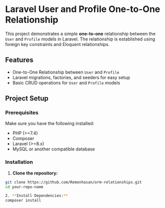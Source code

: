 # Laravel User and Profile One-to-One Relationship

This project demonstrates a simple **one-to-one** relationship between the `User` and `Profile` models in Laravel. The relationship is established using foreign key constraints and Eloquent relationships.

## Features

- One-to-One Relationship between `User` and `Profile`
- Laravel migrations, factories, and seeders for easy setup
- Basic CRUD operations for `User` and `Profile` models

## Project Setup

### Prerequisites

Make sure you have the following installed:

- PHP (>=7.4)
- Composer
- Laravel (>=8.x)
- MySQL or another compatible database

### Installation

1. **Clone the repository:**

```bash
git clone https://github.com/Remonhasan/orm-relationships.git
cd your-repo-name

2. **Install Dependencies:**
composer install
